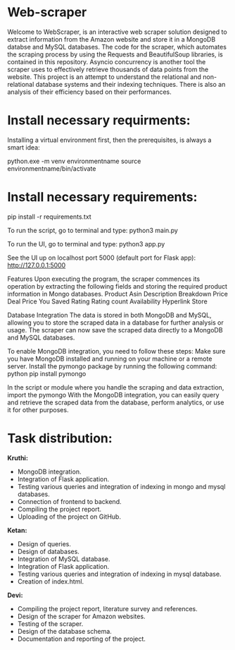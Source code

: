 # Web-scraper

Welcome to WebScraper, is an interactive web scraper solution designed to extract information from the Amazon website and store it in a MongoDB databse and MySQL databases. The code for the scraper, which automates the scraping process by using the Requests and BeautifulSoup libraries, is contained in this repository. Asyncio concurrency is another tool the scraper uses to effectively retrieve thousands of data points from the website. This project is an attempt to understand the relational and non-relational database systems and their indexing techniques. There is also an analysis of their efficiency based on their performances. 


# Install necessary requirments:
Installing a virtual environment first, then the prerequisites, is always a smart idea:

python.exe -m venv environmentname
source environmentname/bin/activate

# Install necessary requirements:
 pip install -r requirements.txt

To run the script, go to terminal and type:
 python3 main.py

To run the UI, go to terminal and type:
 python3 app.py

 See the UI up on localhost port 5000 (default port for Flask app):
 http://127.0.0.1:5000

Features
Upon executing the program, the scraper commences its operation by extracting the following fields and storing the required product information in Mongo databases.
Product
Asin
Description
Breakdown
Price
Deal Price
You Saved
Rating
Rating count
Availability
Hyperlink
Store

Database Integration
The data is stored in both MongoDB and MySQL, allowing you to store the scraped data in a database for further analysis or usage. The scraper can now save the scraped data directly to a MongoDB and MySQL databases.

To enable MongoDB integration, you need to follow these steps:
Make sure you have MongoDB installed and running on your machine or a remote server.
Install the pymongo package by running the following command:
python pip install pymongo

In the script or module where you handle the scraping and data extraction, import the pymongo With the MongoDB integration, you can easily query and retrieve the scraped data from the database, perform analytics, or use it for other purposes.

# Task distribution:
**Kruthi:**
- MongoDB integration.
- Integration of Flask application.
- Testing various queries and integration of indexing in mongo and mysql databases.
- Connection of frontend to backend.
- Compiling the project report.
- Uploading of the project on GitHub.

**Ketan:**
- Design of queries.
- Design of databases.
- Integration of MySQL database.
- Integration of Flask application.
- Testing various queries and integration of indexing in mysql database.
- Creation of index.html.

**Devi:**
- Compiling the project report, literature survey and references.
- Design of the scraper for Amazon websites.
- Testing of the scraper.
- Design of the database schema.
- Documentation and reporting of the project.



